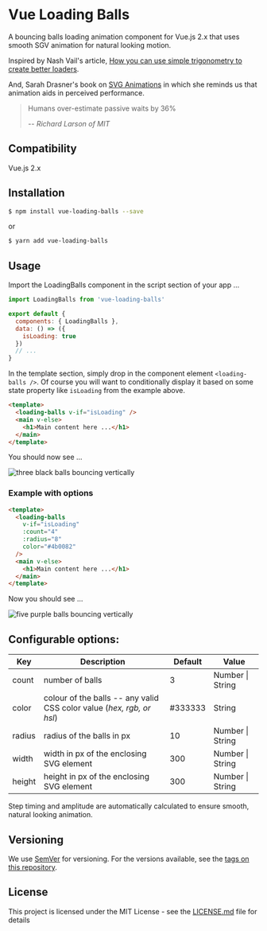 # Vue Loading Balls

A bouncing balls loading animation component for Vue.js 2.x that uses smooth SGV animation for natural looking motion.

Inspired by Nash Vail's article, [How you can use simple trigonometry to create better loaders](https://www.codementor.io/nashvail/how-you-can-use-simple-trigonometry-to-create-better-loaders-jntt54acz).

And, Sarah Drasner's book on [SVG Animations](http://shop.oreilly.com/product/0636920045335.do) in which she reminds us that animation aids in perceived performance.

> Humans over-estimate passive waits by 36%
>
> -- _Richard Larson of MIT_

## Compatibility

Vue.js 2.x

## Installation

```bash
$ npm install vue-loading-balls --save
```

or

```bash
$ yarn add vue-loading-balls
```

## Usage

Import the LoadingBalls component in the script section of your app ...

```js
import LoadingBalls from 'vue-loading-balls'

export default {
  components: { LoadingBalls },
  data: () => ({
    isLoading: true
  })
  // ...
}
```

In the template section, simply drop in the component element `<loading-balls />`. Of course you will want to conditionally display it based on some state property like `isLoading` from the example above.

```html
<template>
  <loading-balls v-if="isLoading" />
  <main v-else>
    <h1>Main content here ...</h1>
  </main>
</template>
```

You should now see ...

![three black balls bouncing vertically](https://github.com/rlmckenney/vue-loading-balls/raw/master/public/loading-balls-3-black.gif)

### Example with options

```html
<template>
  <loading-balls
    v-if="isLoading"
    :count="4"
    :radius="8"
    color="#4b0082"
  />
  <main v-else>
    <h1>Main content here ...</h1>
  </main>
</template>
```

Now you should see ...

![five purple balls bouncing vertically](https://github.com/rlmckenney/vue-loading-balls/raw/master/public/loading-balls-5-purple.gif)

## Configurable options:

| Key    | Description                                                           | Default | Value            |
| ------ | --------------------------------------------------------------------- | ------- | ---------------- |
| count  | number of balls                                                       | 3       | Number \| String |
| color  | colour of the balls -- any valid CSS color value (_hex, rgb, or hsl_) | #333333 | String           |
| radius | radius of the balls in px                                             | 10      | Number \| String |
| width  | width in px of the enclosing SVG element                              | 300     | Number \| String |
| height | height in px of the enclosing SVG element                             | 300     | Number \| String |

Step timing and amplitude are automatically calculated to ensure smooth, natural looking animation.

## Versioning

We use [SemVer](https://semver.org) for versioning. For the versions available, see the [tags on this repository](https://github.com/rlmckenney/vue-loading-balls/tags).

## License

This project is licensed under the MIT License - see the [LICENSE.md](https://github.com/rlmckenney/vue-loading-balls/blob/master/LICENSE.md) file for details
